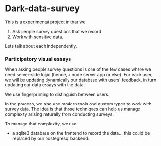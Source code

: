 # Dark-data-survey 

This is a experimental project in that we 
1. Ask people survey questions that we record 
2. Work with sensitive data. 

Lets talk about each independently.

### Participatory visual essays

When asking people survey questions is one of the few cases where we need server-side logic (hence, a node server app or else). For each user, we will be updating dynamically our database with users' feedback, in turn updating our data essays with the data.

We use fingerprinting to distinguish between users.

In the process, we also use modern tools and custom types to work with survey data. The idea is that those techniques can help us manage complexity arising naturally from conducting surveys.

To manage that complexity, we use:

- a sqlite3 database on the frontend to record the data... this could be replaced by our postegresql backend.